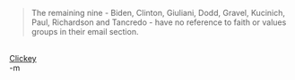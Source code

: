 <blockquote>The remaining nine - Biden, Clinton, Giuliani, Dodd, Gravel, Kucinich, Paul, Richardson and Tancredo - have no reference to faith or values groups in their email section.</blockquote><br/>
<a href="http://www.huffingtonpost.com/jennifer-bogut/stumping-for-gods-endors_b_63226.html">Clickey</a><br/>
-m